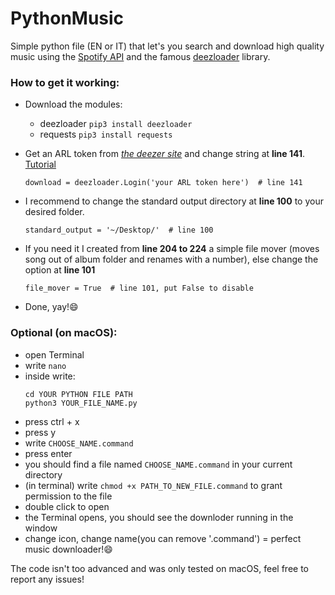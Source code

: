 # PythonMusic
Simple python file (EN or IT) that let's you search and download high quality music using the [Spotify API](https://developer.spotify.com/) and the famous [deezloader](https://github.com/An0nimia/deezloader) library.


### How to get it working:
- Download the modules:
	- deezloader ```pip3 install deezloader```
	- requests ```pip3 install requests```

- Get an ARL token from [_the deezer site_](https://www.deezer.com/) and change string at __line 141__. [Tutorial](https://www.youtube.com/watch?v=pWcG9T3WyYQ)

	```python3
	download = deezloader.Login('your ARL token here')  # line 141
	```

- I recommend to change the standard output directory at __line 100__ to your desired folder.

	```python3
	standard_output = '~/Desktop/'  # line 100
	```
	
- If you need it I created from __line 204 to 224__ a simple file mover (moves song out of album folder and renames with a number), else change the option at __line 101__ 
	```python3
	file_mover = True  # line 101, put False to disable
	```
  
- Done, yay!:smile:
 
 
### Optional (on macOS):
- open Terminal
- write ```nano```
- inside write:
	```
	cd YOUR PYTHON FILE PATH
	python3 YOUR_FILE_NAME.py
	```
 - press ctrl + x
 - press y
 - write ```CHOOSE_NAME.command```
 - press enter
 - you should find a file named ```CHOOSE_NAME.command``` in your current directory
 - (in terminal) write ```chmod +x PATH_TO_NEW_FILE.command``` to grant permission to the file
 - double click to open
 - the Terminal opens, you should see the downloder running in the window
 - change icon, change name(you can remove '.command') = perfect music downloader!:smile:
 
 
The code isn't too advanced and was only tested on macOS, feel free to report any issues!
